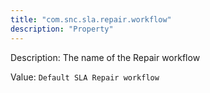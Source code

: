 ```yaml
---
title: "com.snc.sla.repair.workflow"
description: "Property"
---
```


Description: The name of the Repair workflow

Value: `Default SLA Repair workflow`